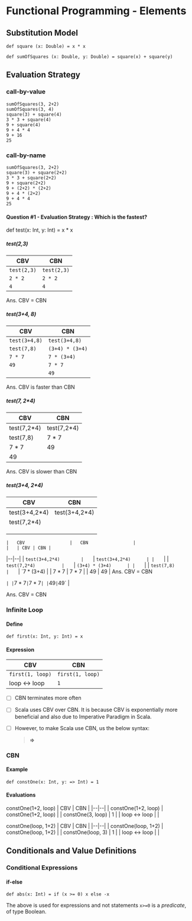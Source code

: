 # Functional Programming - Elements

## Substitution Model

    def square (x: Double) = x * x

    def sumOfSquares (x: Double, y: Double) = square(x) + square(y)

## Evaluation Strategy

### call-by-value

    sumOfSquares(3, 2+2)
    sumOfSquares(3, 4)
    square(3) + square(4)
    3 * 3 + square(4)
    9 + square(4)
    9 + 4 * 4
    9 + 16
    25


### call-by-name

    sumOfSquares(3, 2+2)
    square(3) + square(2+2)
    3 * 3 + square(2+2)
    9 + square(2+2)
    9 + (2+2) * (2+2)
    9 + 4 * (2+2)
    9 + 4 * 4
    25

#### Question #1 - Evaluation Strategy : Which is the fastest?
def test(x: Int, y: Int) = x * x

##### test(2,3)
| CBV | CBN |
|--|--|
| `test(2,3)` | `test(2,3)` |
| `2 * 2` | `2 * 2` |
| `4` | `4` |

Ans. CBV = CBN

##### test(3+4, 8)
| CBV | CBN |
|--|--|
| `test(3+4,8)` | `test(3+4,8)` |
| `test(7,8)` | `(3+4) * (3+4)` |
| `7 * 7` | `7 * (3+4)` |
| `49` | `7 * 7` |
|  | `49` |

Ans. CBV is faster than CBN
	
##### test(7, 2*4)
| CBV | CBN |
|--|--|
| test(7,2*4) | test(7,2*4) |
| test(7,8) | 7 * 7 |
| 7 * 7 | 49 |
| 49 |  |

Ans. CBV is slower than CBN

##### test(3+4, 2*4)
| CBV | CBN |
|--|--|
| test(3+4,2*4) | test(3+4,2*4) |
| test(7,2*4) |  |
|  |  |
|  |  |
|  |  |

	|	CBV					|	CBN					|
	|	| CBV | CBN |
|--|--|
| `test(3+4,2*4)		|	` | `test(3+4,2*4)		|
	|	` |
| `test(7,2*4)			|	` | `(3+4) * (3+4)		|
	|	` |
| `test(7,8)			|	` | `7 * (3+4)			|
	|	7 * 7				|	7 * 7				|
	|	49					|	49					|
Ans. CBV = CBN	


` |
| `7 * 7` | `7 * 7` |
| `49` | `49` |

Ans. CBV = CBN	


### Infinite Loop
#### Define

    def first(x: Int, y: Int) = x

#### Expression

| CBV | CBN |
|--|--|
| `first(1, loop)` | `first(1, loop)` |
| loop <-> loop | `1` |

 - [ ] CBN terminates more often
 - [ ] Scala uses CBV over CBN.  It is because CBV is exponentially more beneficial and also due to Imperative Paradigm in Scala.
 - [ ] However, to make Scala use CBN, us the below syntax:

	> **=>**

### CBN
#### Example

    def constOne(x: Int, y: => Int) = 1

#### Evaluations
constOne(1+2, loop)
| CBV | CBN |
|--|--|
| constOne(1+2, loop) | constOne(1+2, loop) |
| constOne(3, loop) | 1 |
| loop <-> loop |  |

constOne(loop, 1+2)
| CBV | CBN |
|--|--|
| constOne(loop, 1+2) | constOne(loop, 1+2) |
| constOne(loop, 3) | 1 |
| loop <-> loop |  |

## Conditionals and Value Definitions

### Conditional Expressions
#### if-else

    def abs(x: Int) = if (x >= 0) x else -x

The above is used for expressions and not statements
`x>=0` is a *predicate*, of type Boolean.
<!--stackedit_data:
eyJoaXN0b3J5IjpbMTkyMzEwNTM5MCwtNDk4ODUwMTMwLDYzMz
UxNzY0MiwxODYxMDY2Nzg3LDE5ODgxNzc0MDFdfQ==
-->